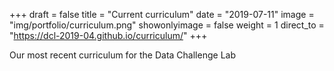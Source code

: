 +++
draft = false
title = "Current curriculum"
date = "2019-07-11"
image = "img/portfolio/curriculum.png"
showonlyimage = false
weight = 1
direct_to = "https://dcl-2019-04.github.io/curriculum/"
+++

Our most recent curriculum for the Data Challenge Lab